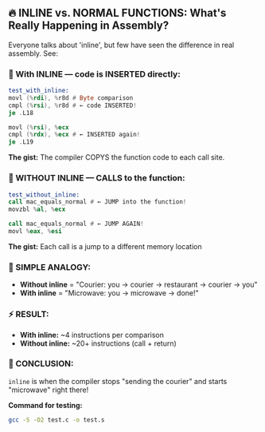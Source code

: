 ## 🔥 INLINE vs. NORMAL FUNCTIONS: What's Really Happening in Assembly?

Everyone talks about 'inline', but few have seen the difference in real assembly. See:

### 🎯 With INLINE — code is INSERTED directly:
```asm
test_with_inline:
movl (%rdi), %r8d # Byte comparison
cmpl (%rsi), %r8d # ← code INSERTED!
je .L18

movl (%rsi), %ecx
cmpl (%rdx), %ecx # ← INSERTED again!
je .L19
```
**The gist:** The compiler COPYS the function code to each call site.

### 🐌 WITHOUT INLINE — CALLS to the function:
```asm
test_without_inline:
call mac_equals_normal # ← JUMP into the function!
movzbl %al, %ecx

call mac_equals_normal # ← JUMP AGAIN!
movl %eax, %esi
```
**The gist:** Each call is a jump to a different memory location

### 🍔 SIMPLE ANALOGY:
- **Without inline** = "Courier: you → courier → restaurant → courier → you"
- **With inline** = "Microwave: you → microwave → done!"

### ⚡ RESULT:
- **With inline:** ~4 instructions per comparison
- **Without inline:** ~20+ instructions (call + return)

### 🎯 CONCLUSION:
`inline` is when the compiler stops "sending the courier" and starts "microwave" right there!

**Command for testing:**
```bash
gcc -S -O2 test.c -o test.s
```
